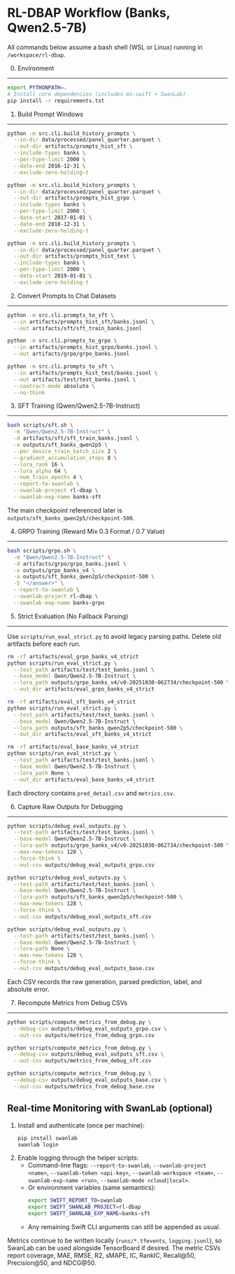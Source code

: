 RL-DBAP Workflow (Banks, Qwen2.5-7B)
====================================

All commands below assume a bash shell (WSL or Linux) running in `/workspace/rl-dbap`.

0. Environment
--------------
```bash
export PYTHONPATH=.
# Install core dependencies (includes ms-swift + SwanLab)
pip install -r requirements.txt
```

1. Build Prompt Windows
-----------------------
```bash
python -m src.cli.build_history_prompts \
  --in-dir data/processed/panel_quarter.parquet \
  --out-dir artifacts/prompts_hist_sft \
  --include-types banks \
  --per-type-limit 2000 \
  --date-end 2016-12-31 \
  --exclude-zero-holding-t

python -m src.cli.build_history_prompts \
  --in-dir data/processed/panel_quarter.parquet \
  --out-dir artifacts/prompts_hist_grpo \
  --include-types banks \
  --per-type-limit 2000 \
  --date-start 2017-01-01 \
  --date-end 2018-12-31 \
  --exclude-zero-holding-t

python -m src.cli.build_history_prompts \
  --in-dir data/processed/panel_quarter.parquet \
  --out-dir artifacts/prompts_hist_test \
  --include-types banks \
  --per-type-limit 2000 \
  --date-start 2019-01-01 \
  --exclude-zero-holding-t
```

2. Convert Prompts to Chat Datasets
-----------------------------------
```bash
python -m src.cli.prompts_to_sft \
  --in artifacts/prompts_hist_sft/banks.jsonl \
  --out artifacts/sft/sft_train_banks.jsonl

python -m src.cli.prompts_to_grpo \
  --in artifacts/prompts_hist_grpo/banks.jsonl \
  --out artifacts/grpo/grpo_banks.jsonl

python -m src.cli.prompts_to_sft \
  --in artifacts/prompts_hist_test/banks.jsonl \
  --out artifacts/test/test_banks.jsonl \
  --contract-mode absolute \
  --no-think
```

3. SFT Training (Qwen/Qwen2.5-7B-Instruct)
-----------------------------------------
```bash
bash scripts/sft.sh \
  -m "Qwen/Qwen2.5-7B-Instruct" \
  -d artifacts/sft/sft_train_banks.jsonl \
  -o outputs/sft_banks_qwen2p5 \
  --per_device_train_batch_size 2 \
  --gradient_accumulation_steps 8 \
  --lora_rank 16 \
  --lora_alpha 64 \
  --num_train_epochs 4 \
  --report-to-swanlab \
  --swanlab-project rl-dbap \
  --swanlab-exp-name banks-sft
```
The main checkpoint referenced later is `outputs/sft_banks_qwen2p5/checkpoint-500`.

4. GRPO Training (Reward Mix 0.3 Format / 0.7 Value)
----------------------------------------------------
```bash
bash scripts/grpo.sh \
  -m "Qwen/Qwen2.5-7B-Instruct" \
  -d artifacts/grpo/grpo_banks.jsonl \
  -o outputs/grpo_banks_v4 \
  -a outputs/sft_banks_qwen2p5/checkpoint-500 \
  -S "</answer>" \
  --report-to-swanlab \
  --swanlab-project rl-dbap \
  --swanlab-exp-name banks-grpo
```

5. Strict Evaluation (No Fallback Parsing)
-----------------------------------------
Use `scripts/run_eval_strict.py` to avoid legacy parsing paths. Delete old artifacts before each run.

```bash
rm -rf artifacts/eval_grpo_banks_v4_strict
python scripts/run_eval_strict.py \
  --test_path artifacts/test/test_banks.jsonl \
  --base_model Qwen/Qwen2.5-7B-Instruct \
  --lora_path outputs/grpo_banks_v4/v0-20251030-062734/checkpoint-500 \
  --out_dir artifacts/eval_grpo_banks_v4_strict

rm -rf artifacts/eval_sft_banks_v4_strict
python scripts/run_eval_strict.py \
  --test_path artifacts/test/test_banks.jsonl \
  --base_model Qwen/Qwen2.5-7B-Instruct \
  --lora_path outputs/sft_banks_qwen2p5/checkpoint-500 \
  --out_dir artifacts/eval_sft_banks_v4_strict

rm -rf artifacts/eval_base_banks_v4_strict
python scripts/run_eval_strict.py \
  --test_path artifacts/test/test_banks.jsonl \
  --base_model Qwen/Qwen2.5-7B-Instruct \
  --lora_path None \
  --out_dir artifacts/eval_base_banks_v4_strict
```
Each directory contains `pred_detail.csv` and `metrics.csv`.

6. Capture Raw Outputs for Debugging
------------------------------------
```bash
python scripts/debug_eval_outputs.py \
  --test-path artifacts/test/test_banks.jsonl \
  --base-model Qwen/Qwen2.5-7B-Instruct \
  --lora-path outputs/grpo_banks_v4/v0-20251030-062734/checkpoint-500 \
  --max-new-tokens 128 \
  --force-think \
  --out-csv outputs/debug_eval_outputs_grpo.csv

python scripts/debug_eval_outputs.py \
  --test-path artifacts/test/test_banks.jsonl \
  --base-model Qwen/Qwen2.5-7B-Instruct \
  --lora-path outputs/sft_banks_qwen2p5/checkpoint-500 \
  --max-new-tokens 128 \
  --force-think \
  --out-csv outputs/debug_eval_outputs_sft.csv

python scripts/debug_eval_outputs.py \
  --test-path artifacts/test/test_banks.jsonl \
  --base-model Qwen/Qwen2.5-7B-Instruct \
  --lora-path None \
  --max-new-tokens 128 \
  --force-think \
  --out-csv outputs/debug_eval_outputs_base.csv
```
Each CSV records the raw generation, parsed prediction, label, and absolute error.

7. Recompute Metrics from Debug CSVs
------------------------------------
```bash
python scripts/compute_metrics_from_debug.py \
  --debug-csv outputs/debug_eval_outputs_grpo.csv \
  --out-csv outputs/metrics_from_debug_grpo.csv

python scripts/compute_metrics_from_debug.py \
  --debug-csv outputs/debug_eval_outputs_sft.csv \
  --out-csv outputs/metrics_from_debug_sft.csv

python scripts/compute_metrics_from_debug.py \
  --debug-csv outputs/debug_eval_outputs_base.csv \
  --out-csv outputs/metrics_from_debug_base.csv
```

## Real-time Monitoring with SwanLab (optional)

1. Install and authenticate (once per machine):
   ```bash
   pip install swanlab
   swanlab login
   ```
2. Enable logging through the helper scripts:
   - Command-line flags: `--report-to-swanlab`, `--swanlab-project <name>`, `--swanlab-token <api-key>`, `--swanlab-workspace <team>`, `--swanlab-exp-name <run>`, `--swanlab-mode <cloud|local>`.
   - Or environment variables (same semantics):
     ```bash
     export SWIFT_REPORT_TO=swanlab
     export SWIFT_SWANLAB_PROJECT=rl-dbap
     export SWIFT_SWANLAB_EXP_NAME=banks-sft
     ```
   - Any remaining Swift CLI arguments can still be appended as usual.

Metrics continue to be written locally (`runs/*.tfevents`, `logging.jsonl`), so SwanLab can be used alongside TensorBoard if desired.
The metric CSVs report coverage, MAE, RMSE, R2, sMAPE, IC, RankIC, Recall@50, Precision@50, and NDCG@50.
